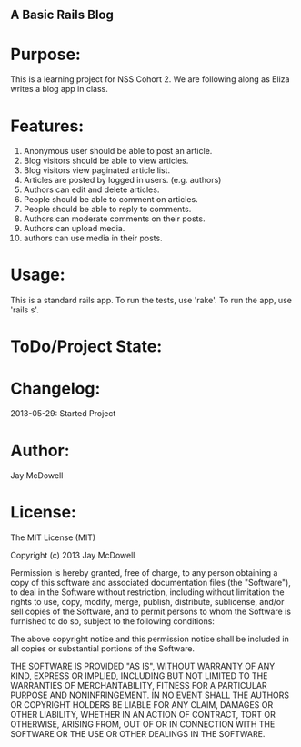 A Basic Rails Blog
------------------

Purpose:
========

This is a learning project for NSS Cohort 2.  We are following along as Eliza writes a blog app in class.

Features:
========

1. Anonymous user should be able to post an article.
2. Blog visitors should be able to view articles.
3. Blog visitors view paginated article list.
4. Articles are posted by logged in users.  (e.g. authors)
5. Authors can edit and delete articles.
6. People should be able to comment on articles.
7. People should be able to reply to comments.
8. Authors can moderate comments on their posts.
9. Authors can upload media.
10. authors can use media in their posts.

Usage:
======

This is a standard rails app.  To run the tests, use 'rake'.  To run the app, use 'rails s'.

ToDo/Project State:
===================



Changelog:
==========

2013-05-29: Started Project


Author:
=======

Jay McDowell

License:
========

The MIT License (MIT)

Copyright (c) 2013 Jay McDowell

Permission is hereby granted, free of charge, to any person obtaining a copy
of this software and associated documentation files (the "Software"), to deal
in the Software without restriction, including without limitation the rights
to use, copy, modify, merge, publish, distribute, sublicense, and/or sell
copies of the Software, and to permit persons to whom the Software is
furnished to do so, subject to the following conditions:

The above copyright notice and this permission notice shall be included in
all copies or substantial portions of the Software.

THE SOFTWARE IS PROVIDED "AS IS", WITHOUT WARRANTY OF ANY KIND, EXPRESS OR
IMPLIED, INCLUDING BUT NOT LIMITED TO THE WARRANTIES OF MERCHANTABILITY,
FITNESS FOR A PARTICULAR PURPOSE AND NONINFRINGEMENT. IN NO EVENT SHALL THE
AUTHORS OR COPYRIGHT HOLDERS BE LIABLE FOR ANY CLAIM, DAMAGES OR OTHER
LIABILITY, WHETHER IN AN ACTION OF CONTRACT, TORT OR OTHERWISE, ARISING FROM,
OUT OF OR IN CONNECTION WITH THE SOFTWARE OR THE USE OR OTHER DEALINGS IN
THE SOFTWARE.